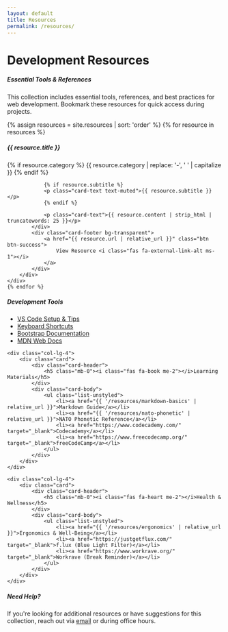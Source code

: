 ```yaml
---
layout: default
title: Resources
permalink: /resources/
---
```


<div class="d-flex justify-content-between align-items-center mb-4">
    <h1><i class="fas fa-tools text-success me-3"></i>Development Resources</h1>
</div>

<div class="alert alert-success">
    <h5><i class="fas fa-lightbulb me-2"></i>Essential Tools & References</h5>
    <p class="mb-0">
        This collection includes essential tools, references, and best practices for web development. 
        Bookmark these resources for quick access during projects.
    </p>
</div>

<div class="row">
    {% assign resources = site.resources | sort: 'order' %}
    {% for resource in resources %}
    <div class="col-lg-6 mb-4">
        <div class="card h-100">
            <div class="card-body">
                <div class="d-flex justify-content-between align-items-start mb-3">
                    <h5 class="card-title mb-0">{{ resource.title }}</h5>
                    {% if resource.category %}
                    <span class="badge bg-success">{{ resource.category | replace: '-', ' ' | capitalize }}</span>
                    {% endif %}
                </div>
                
                {% if resource.subtitle %}
                <p class="card-text text-muted">{{ resource.subtitle }}</p>
                {% endif %}
                
                <p class="card-text">{{ resource.content | strip_html | truncatewords: 25 }}</p>
            </div>
            <div class="card-footer bg-transparent">
                <a href="{{ resource.url | relative_url }}" class="btn btn-success">
                    View Resource <i class="fas fa-external-link-alt ms-1"></i>
                </a>
            </div>
        </div>
    </div>
    {% endfor %}
</div>

<div class="row mt-5">
    <div class="col-lg-4">
        <div class="card">
            <div class="card-header">
                <h5 class="mb-0"><i class="fas fa-code me-2"></i>Development Tools</h5>
            </div>
            <div class="card-body">
                <ul class="list-unstyled">
                    <li><a href="{{ '/resources/vs-code-tips' | relative_url }}">VS Code Setup & Tips</a></li>
                    <li><a href="{{ '/resources/keyboard-shortcuts' | relative_url }}">Keyboard Shortcuts</a></li>
                    <li><a href="https://getbootstrap.com/" target="_blank">Bootstrap Documentation</a></li>
                    <li><a href="https://developer.mozilla.org/" target="_blank">MDN Web Docs</a></li>
                </ul>
            </div>
        </div>
    </div>
    
    <div class="col-lg-4">
        <div class="card">
            <div class="card-header">
                <h5 class="mb-0"><i class="fas fa-book me-2"></i>Learning Materials</h5>
            </div>
            <div class="card-body">
                <ul class="list-unstyled">
                    <li><a href="{{ '/resources/markdown-basics' | relative_url }}">Markdown Guide</a></li>
                    <li><a href="{{ '/resources/nato-phonetic' | relative_url }}">NATO Phonetic Reference</a></li>
                    <li><a href="https://www.codecademy.com/" target="_blank">Codecademy</a></li>
                    <li><a href="https://www.freecodecamp.org/" target="_blank">freeCodeCamp</a></li>
                </ul>
            </div>
        </div>
    </div>
    
    <div class="col-lg-4">
        <div class="card">
            <div class="card-header">
                <h5 class="mb-0"><i class="fas fa-heart me-2"></i>Health & Wellness</h5>
            </div>
            <div class="card-body">
                <ul class="list-unstyled">
                    <li><a href="{{ '/resources/ergonomics' | relative_url }}">Ergonomics & Well-Being</a></li>
                    <li><a href="https://justgetflux.com/" target="_blank">f.lux (Blue Light Filter)</a></li>
                    <li><a href="https://www.workrave.org/" target="_blank">Workrave (Break Reminder)</a></li>
                </ul>
            </div>
        </div>
    </div>
</div>

<div class="row mt-4">
    <div class="col-12">
        <div class="alert alert-info">
            <h5><i class="fas fa-question-circle me-2"></i>Need Help?</h5>
            <p class="mb-0">
                If you're looking for additional resources or have suggestions for this collection, 
                reach out via <a href="mailto:{{ site.email }}">email</a> or during office hours.
            </p>
        </div>
    </div>
</div>
